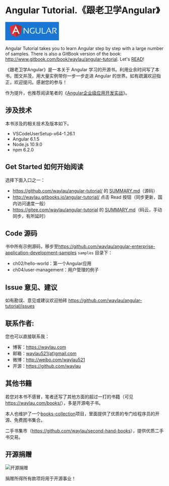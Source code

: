 # Angular Tutorial.《跟老卫学Angular》

![](images/angular-logo.png)

Angular Tutorial takes you to learn Angular step by step with a large number of samples. There is also a GitBook version of the book: <http://www.gitbook.com/book/waylau/angular-tutorial>.
Let's [READ](SUMMARY.md)!

《跟老卫学Angular》是一本关于 Angular 学习的开源书。利用业余时间写了本书，图文并茂，用大量实例带你一步一步走进 Angular 的世界。如有疏漏欢迎指正，欢迎提问。感谢您的参与！

作为提升，也推荐阅读笔者的《[Angular企业级应用开发实战](https://github.com/waylau/angular-enterprise-application-development-samples)》。

## 涉及技术

本书涉及的相关技术及版本如下。

* VSCodeUserSetup-x64-1.26.1
* Angular 6.1.5
* Node.js 10.9.0
* npm 6.2.0
 
## Get Started 如何开始阅读

选择下面入口之一：

* <https://github.com/waylau/angular-tutorial/> 的 [SUMMARY.md](SUMMARY.md)（源码）
* <http://waylau.gitbooks.io/angular-tutorial/> 点击 Read 按钮（同步更新，国内访问速度一般）
* <https://gitee.com/waylau/angular-tutorial> 的 [SUMMARY.md](SUMMARY.md)（码云，手动同步，有所延时）

## Code 源码

书中所有示例源码，移步至<https://github.com/waylau/angular-enterprise-application-development-samples>  `samples` 目录下：

* ch02/hello-world：第一个Angular应用
* ch04/user-management：用户管理的例子

## Issue 意见、建议

如有勘误、意见或建议欢迎拍砖 <https://github.com/waylau/angular-tutorial/issues>

## 联系作者:

您也可以直接联系我：

* 博客：https://waylau.com
* 邮箱：[waylau521(at)gmail.com](mailto:waylau521@gmail.com)
* 微博：http://weibo.com/waylau521
* 开源：https://github.com/waylau


## 其他书籍

若您对本书不感冒，笔者还写了其他方面的超过一打的书籍（可见<https://waylau.com/books/>），多是开源电子书。

本人也维护了一个[books-collection](https://github.com/waylau/books-collection)项目，里面提供了优质的专门给程序员的开源、免费图书集合。

二手书集市（<https://github.com/waylau/second-hand-books>），提供优质二手书交易。

## 开源捐赠


![开源捐赠](https://waylau.com/images/showmethemoney-sm.jpg)

捐赠所得所有款项将用于开源事业！
